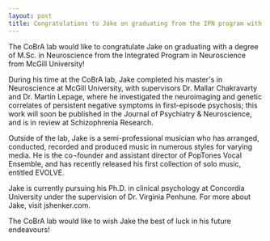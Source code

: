 ```yaml
---
layout: post
title: Congratulations to Jake on graduating from the IPN program with a M.Sc. in Neuroscience!
---
```


The CoBrA lab would like to congratulate Jake on graduating with a degree of M.Sc. in Neuroscience from the Integrated Program in Neuroscience from McGill University!

During his time at the CoBrA lab, Jake completed his master's in Neuroscience at McGill University, with supervisors Dr. Mallar Chakravarty and Dr. Martin Lepage, where he investigated the neuroimaging and genetic correlates of persistent negative symptoms in first-episode psychosis; this work will soon be published in the Journal of Psychiatry & Neuroscience, and is in review at Schizophrenia Research.

Outside of the lab, Jake is a semi-professional musician who has arranged, conducted, recorded and produced music in numerous styles for varying media. He is the co¬founder and assistant director of PopTones Vocal Ensemble, and has recently released his first collection of solo music, entitled EVOLVE.

Jake is currently pursuing his Ph.D. in clinical psychology at Concordia University under the supervision of Dr. Virginia Penhune. For more about Jake, visit jshenker.com.

The CoBrA lab would like to wish Jake the best of luck in his future endeavours!
